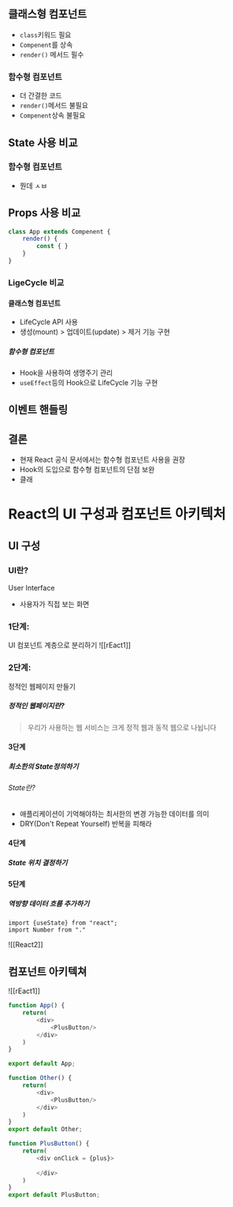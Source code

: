 ## 클래스형 컴포넌트
- `class`키워드 필요
- `Compenent`를 상속
- `render()` 메서드 필수
### 함수형 컴포넌트
- 더 간결한 코드
- `render()`메서드 불필요
- `Compenent`상속 불필요
## State 사용 비교
### 함수형 컴포넌트
-  뭔데 ㅅㅂ
## Props 사용 비교
```js
class App extends Compenent {
	render() {
		const { }
	}
}
```

### LigeCycle 비교
#### 클래스형 컴포넌트
- LifeCycle API 사용
- 생성(mount) > 업데이트(update) > 제거 기능 구현
##### 함수형 컴포넌트
- Hook을 사용하여 생명주기 관리
- `useEffect`등의 Hook으로 LifeCycle 기능 구현
## 이벤트 핸들링

## 결론
- 현재 React 공식 문서에서는 함수형 컴포넌트 사용을 권장
- Hook의 도입으로 함수형 컴포넌트의 단점 보완
- 클래
# React의 UI 구성과 컴포넌트 아키텍처
## UI 구성
### UI란?
User Interface
- 사용자가 직접 보는 화면
### 1단계:
UI 컴포넌트 계층으로 분리하기
![[rEact1]]

### 2단계:
정적인 웹페이지 만들기
##### 정적인 웹페이지란?
> 우리가 사용하는 웹 서비스는 크게 정적 웹과 동적 웹으로 나뉩니다

#### 3단계
##### 최소한의 State정의하기
###### State란?
- 애플리케이션이 기억해야하는 최서한의 변경 가능한 데이터를 의미
- DRY(Don't Repeat Yourself) 반복을 피해라
#### 4단계
##### State 위치 결정하기
#### 5단계
##### 역방향 데이터 흐름 추가하기
```JS
import {useState} from "react";
import Number from "."
```
![[React2]]
## 컴포넌트 아키텍쳐
![[rEact1]]
```js
function App() {
	return(
		<div>
			<PlusButton/>
		</div>
	)
}

export default App;
```
```js
function Other() {
	return(
		<div>
			<PlusButton/>
		</div>
	)
}
export default Other;
```
```js
function PlusButton() {
	return(
		<div onClick = {plus}>
		
		</div>
	)
}
export default PlusButton;
```